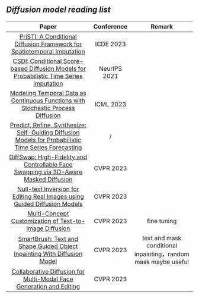 ## ***Diffusion model reading list***
| Paper | Conference | Remark |
| :---:| :---:| :---:|
|[PriSTI: A Conditional Diffusion Framework for Spatiotemporal Imputation](https://arxiv.org/abs/2302.09746)|ICDE 2023||
|[CSDI: Conditional Score-based Diffusion Models for Probabilistic Time Series Imputation](https://proceedings.neurips.cc/paper_files/paper/2021/file/cfe8504bda37b575c70ee1a8276f3486-Paper.pdf)|NeurIPS 2021||
|[Modeling Temporal Data as Continuous Functions with Stochastic Process Diffusion](https://proceedings.mlr.press/v202/bilos23a/bilos23a.pdf)|ICML 2023||
|[Predict, Refine, Synthesize: Self-Guiding Diffusion Models for Probabilistic Time Series Forecasting](https://arxiv.org/pdf/2307.11494.pdf)|/||
|[DiffSwap: High-Fidelity and Controllable Face Swapping via 3D-Aware Masked Diffusion](https://openaccess.thecvf.com/content/CVPR2023/papers/Zhao_DiffSwap_High-Fidelity_and_Controllable_Face_Swapping_via_3D-Aware_Masked_Diffusion_CVPR_2023_paper.pdf)|CVPR 2023||
|[Null-text Inversion for Editing Real Images using Guided Diffusion Models](https://openaccess.thecvf.com/content/CVPR2023/papers/Mokady_NULL-Text_Inversion_for_Editing_Real_Images_Using_Guided_Diffusion_Models_CVPR_2023_paper.pdf)|CVPR 2023||
|[Multi-Concept Customization of Text-to-Image Diffusion](https://openaccess.thecvf.com/content/CVPR2023/papers/Kumari_Multi-Concept_Customization_of_Text-to-Image_Diffusion_CVPR_2023_paper.pdf)|CVPR 2023|fine tuning|
|[SmartBrush: Text and Shape Guided Object Inpainting With Diffusion Model](https://openaccess.thecvf.com/content/CVPR2023/papers/Xie_SmartBrush_Text_and_Shape_Guided_Object_Inpainting_With_Diffusion_Model_CVPR_2023_paper.pdf)|CVPR 2023|text and mask conditional inpainting，random mask maybe useful|
|[Collaborative Diffusion for Multi-Modal Face Generation and Editing](https://openaccess.thecvf.com/content/CVPR2023/papers/Huang_Collaborative_Diffusion_for_Multi-Modal_Face_Generation_and_Editing_CVPR_2023_paper.pdf)|CVPR 2023||






